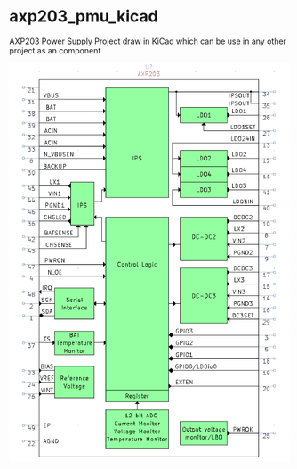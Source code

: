# axp203_pmu_kicad
AXP203 Power Supply Project draw in KiCad which can be use in any other project as an component

![PMU Schematic](Schematic/axp203_pmu_schematic.png)
